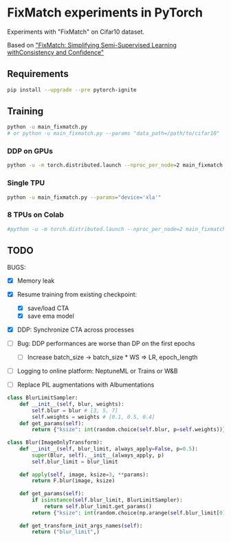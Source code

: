 # FixMatch experiments in PyTorch

Experiments with "FixMatch" on Cifar10 dataset.

Based on ["FixMatch: Simplifying Semi-Supervised Learning withConsistency and Confidence"](https://arxiv.org/abs/2001.07685)

## Requirements

```bash
pip install --upgrade --pre pytorch-ignite
```

## Training

```bash
python -u main_fixmatch.py
# or python -u main_fixmatch.py --params "data_path=/path/to/cifar10"
```
### DDP on GPUs

```bash
python -u -m torch.distributed.launch --nproc_per_node=2 main_fixmatch.py --params="distributed=True"
```

### Single TPU
```bash
python -u main_fixmatch.py --params="device='xla'"
```


### 8 TPUs on Colab

```bash
#python -u -m torch.distributed.launch --nproc_per_node=2 main_fixmatch.py --params="distributed=True;device='xla'"
```


## TODO

BUGS:
* [x] Memory leak    

* [x] Resume training from existing checkpoint:
    * [x] save/load CTA
    * [x] save ema model

* [x] DDP: Synchronize CTA across processes

* [ ] Bug: DDP performances are worse than DP on the first epochs
    * [ ] Increase batch_size -> batch_size * WS => LR, epoch_length

* [ ] Logging to online platform: NeptuneML or Trains or W&B

* [ ] Replace PIL augmentations with Albumentations

```python
class BlurLimitSampler:
    def __init__(self, blur, weights):
        self.blur = blur # [3, 5, 7]
        self.weights = weights # [0.1, 0.5, 0.4]    
    def get_params(self):
        return {"ksize": int(random.choice(self.blur, p=self.weights))}
        
class Blur(ImageOnlyTransform):
    def __init__(self, blur_limit, always_apply=False, p=0.5):
        super(Blur, self).__init__(always_apply, p)
        self.blur_limit = blur_limit    
        
    def apply(self, image, ksize=3, **params):
        return F.blur(image, ksize)    
    
    def get_params(self):
        if isinstance(self.blur_limit, BlurLimitSampler):
            return self.blur_limit.get_params()
        return {"ksize": int(random.choice(np.arange(self.blur_limit[0], self.blur_limit[1] + 1, 2)))}    
    
    def get_transform_init_args_names(self):
        return ("blur_limit",)
```